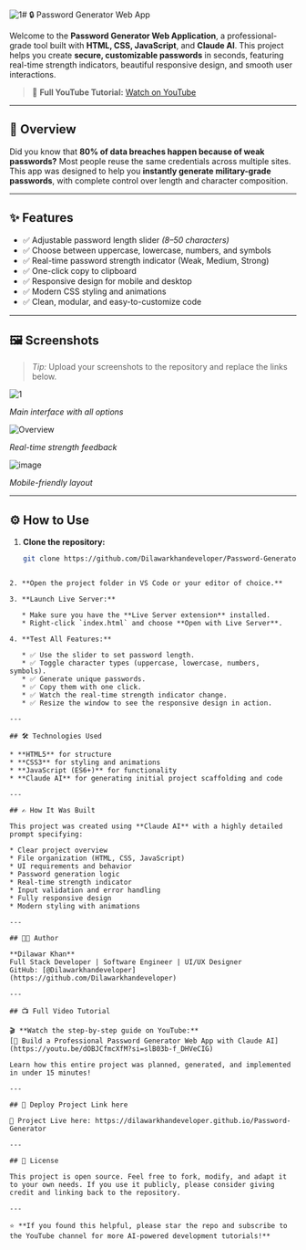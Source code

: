 ![1](https://github.com/user-attachments/assets/f9dc6948-3407-401d-ae2d-648e42d784bc)# 🔒 Password Generator Web App

Welcome to the **Password Generator Web Application**, a professional-grade tool built with **HTML, CSS, JavaScript**, and **Claude AI**. This project helps you create **secure, customizable passwords** in seconds, featuring real-time strength indicators, beautiful responsive design, and smooth user interactions.

> 🎥 **Full YouTube Tutorial:** [Watch on YouTube](https://www.youtube.com/watch?v=YOUR_VIDEO_LINK)

---

## 🌟 Overview

Did you know that **80% of data breaches happen because of weak passwords?** Most people reuse the same credentials across multiple sites. This app was designed to help you **instantly generate military-grade passwords**, with complete control over length and character composition.

---

## ✨ Features

- ✅ Adjustable password length slider *(8–50 characters)*
- ✅ Choose between uppercase, lowercase, numbers, and symbols
- ✅ Real-time password strength indicator (Weak, Medium, Strong)
- ✅ One-click copy to clipboard
- ✅ Responsive design for mobile and desktop
- ✅ Modern CSS styling and animations
- ✅ Clean, modular, and easy-to-customize code

---

## 🖼️ Screenshots

> *Tip:* Upload your screenshots to the repository and replace the links below.

![1](https://github.com/user-attachments/assets/095bf6e2-fbb5-4d43-8c71-acf97a5eb4fa)

*Main interface with all options*

![Overview](https://github.com/user-attachments/assets/851734a2-2ec5-4992-85e3-92ec9fbc1dc0)

*Real-time strength feedback*

![image](https://github.com/user-attachments/assets/9608a76e-b3fb-4c95-8a31-85f5c4ae6569)

 *Mobile-friendly layout*

---

## ⚙️ How to Use

1. **Clone the repository:**

   ```bash
   git clone https://github.com/Dilawarkhandeveloper/Password-Generator.git
````

2. **Open the project folder in VS Code or your editor of choice.**

3. **Launch Live Server:**

   * Make sure you have the **Live Server extension** installed.
   * Right-click `index.html` and choose **Open with Live Server**.

4. **Test All Features:**

   * ✅ Use the slider to set password length.
   * ✅ Toggle character types (uppercase, lowercase, numbers, symbols).
   * ✅ Generate unique passwords.
   * ✅ Copy them with one click.
   * ✅ Watch the real-time strength indicator change.
   * ✅ Resize the window to see the responsive design in action.

---

## 🛠️ Technologies Used

* **HTML5** for structure
* **CSS3** for styling and animations
* **JavaScript (ES6+)** for functionality
* **Claude AI** for generating initial project scaffolding and code

---

## ✍️ How It Was Built

This project was created using **Claude AI** with a highly detailed prompt specifying:

* Clear project overview
* File organization (HTML, CSS, JavaScript)
* UI requirements and behavior
* Password generation logic
* Real-time strength indicator
* Input validation and error handling
* Fully responsive design
* Modern styling with animations

---

## 👨‍💻 Author

**Dilawar Khan**
Full Stack Developer | Software Engineer | UI/UX Designer
GitHub: [@Dilawarkhandeveloper](https://github.com/Dilawarkhandeveloper)

---

## 📺 Full Video Tutorial

🎬 **Watch the step-by-step guide on YouTube:**
[🔗 Build a Professional Password Generator Web App with Claude AI](https://youtu.be/dOBJCfmcXfM?si=slB03b-f_DHVeCIG)

Learn how this entire project was planned, generated, and implemented in under 15 minutes!

---
 
## 📄 Deploy Project Link here

🔹 Project Live here: https://dilawarkhandeveloper.github.io/Password-Generator

---

## 📄 License

This project is open source. Feel free to fork, modify, and adapt it to your own needs. If you use it publicly, please consider giving credit and linking back to the repository.

---

⭐ **If you found this helpful, please star the repo and subscribe to the YouTube channel for more AI-powered development tutorials!**


